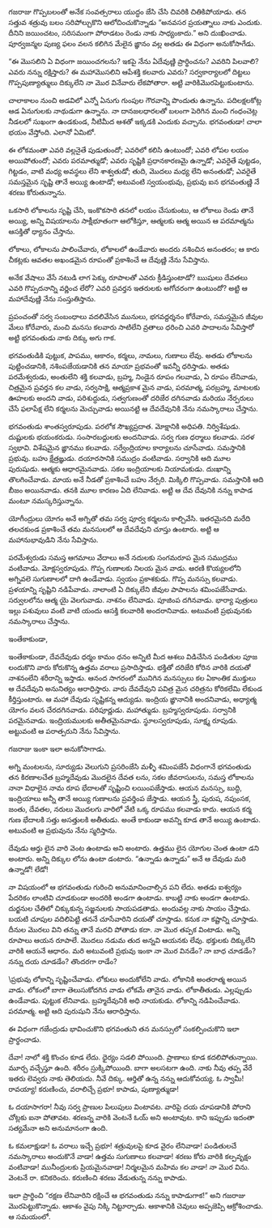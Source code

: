 ﻿గజరాజు గొప్పబలంతో అనేక సంవత్సరాలు యుద్ధం జేసి చేసి చివరికి చితికిపోయాడు. తన సత్తువ శత్రువు బలం సరిపోల్చుకొని ఆలోచించుకొన్నాడు “అనవసర ప్రయత్నాలు నాకు ఎందుకు. దీనిని జయించటం, సరిసమంగా పోరాడటం రెండు నాకు సాధ్యంకాదు.” అని దుఃఖించాడు. పూర్వజన్మల పుణ్య ఫలం వలన కలిగిన మేలైన ఙ్ఞానం వల్ల అతడు ఈ విధంగా అనుకోసాగేడు.

“ఈ మొసలిని ఏ విధంగా జయించగలను? ఇకపై నేను ఏదేవుణ్ణి ప్రార్థించను? ఎవరిని పిలవాలి? ఎవరు నన్ను రక్షిస్తారు? ఈ మహామొసలిని ఆపేశక్తి కలవారు ఎవరు? సర్వకార్యాలలో దిట్టలు గొప్పపుణ్యాత్ములు దిక్కులేని నా మొర వినేవారు లేకపోతారా. అట్టి వారికిమొరపెట్టుకుంటాను.

చాలాకాలం నుంచి అడవిలో ఎన్నో ఏనుగు గుంపుల గౌరవాన్ని పొందుతు ఉన్నాను. పదిలక్షలకోట్ల ఆడ ఏనుగులకు నాథుడుగా ఉన్నాను. నా దానజలధారలతో బలంగా పెరిగిన మంచి గంధంచెట్ల నీడలలో సుఖంగా ఉండకుండ, నీటిమీద ఆశతో ఇక్కడకి ఎందుకు వచ్చాను. భగవంతుడా! చాలా భయం వేస్తోంది. ఎలానో ఏమిటో.

ఈ లోకమంతా ఎవరి వల్లనైతే పుడుతుందో; ఎవరిలో కలిసి ఉంటుందో; ఎవరి లోపల లయం అయిపోతుందో; ఎవరు పరమాత్ముడో; ఎవరు సృష్టికి ప్రధానకారణమై ఉన్నాడో; ఎవరైతే పుట్టడం, గిట్టడం, వాటి మధ్య అవస్థలు లేని శాశ్వతుడో; తుది, మొదలు మధ్య లేని అనంతుడో; ఎవరైతే సమస్తమైన సృష్టి తానే అయ్యి ఉంటాడో; అటువంటి స్వయంభువు, ప్రభువు ఐన భగవంతుణ్ణి నే శరణు కోరుతున్నాను.

ఒకసారి లోకాలను సృష్టి చేసి, ఇంకొకసారి తనలో లయం చేసుకుంటు, ఆ లోకాలు రెండు తానే అయ్యి, అన్ని విషయాలను సాక్షీభూతంగా ఆలోకిస్తూ, ఆత్మలకు ఆత్మ అయిన ఆ పరమాత్మను ఆసక్తితో ధ్యానం చేస్తాను.

లోకాలు, లోకాలను పాలించేవారు, లోకాలలో ఉండేవారు అందరు నశించిన అనంతరం; ఆ కారు చీకట్లకు ఆవతల అఖండమైన రూపంతో ప్రకాశించే ఆ దేవుణ్ణి నేను సేవిస్తాను.

అనేక వేషాలు వేసే నటుడి లాగ పెక్కు రూపాలతో ఎవరు క్రీడిస్తుంటాడో? ఋషులు దేవతలు ఎవరి గొప్పదనాన్ని వర్ణించ లేరో? ఎవరి ప్రవర్తన ఇతరులకు అగోచరంగా ఉంటుందో? అట్టి ఆ మహాదేవుణ్ణి నేను సంస్తుతిస్తాను.

ప్రపంచంతో సర్వ సంబంధాలు వదలివేసిన మునులు, భగవద్దర్శనం కోరేవారు, సమస్తమైన జీవుల మేలు కోరేవారు, మంచి మనసు కలవారు సాటిలేని వ్రతాలు ధరించి ఎవరి పాదాలను సేవిస్తారో అట్టి భగవంతుడు నాకు దిక్కు అగు గాక.

భగవంతుడికి పుట్టుక, పాపము, ఆకారం, కర్మలు, నామలు, గుణాలు లేవు. అతడు లోకాలను పుట్టించడానికి, నశింపజేయడానికి తన మాయా ప్రభవంతో ఇవన్నీ ధరిస్తాడు. అతడు పరమేశ్వరుడు, అంతులేని శక్తి కలవాడు, బ్రహ్మ, నిండైన రూపం గలవాడు, ఏ రూపం లేనివాడు, చిత్రమైన ప్రవర్తన కల వాడు, సర్వసాక్షి, ఆత్మప్రకాశ మైన వాడు, పరమాత్మ, పరబ్రహ్మ, మాటలకు ఊహలకు అందని వాడు, పరిశుద్ధుడు, సత్వగుణంతో దరిజేర దగినవాడు మరియు నేర్పరులు చేసే ఫలాపేక్ష లేని కర్మలను మెచ్చువాడు అయినట్టి ఆ దేవదేవునికి నేను నమస్కారాలు చేస్తాను. 

భగవంతుడు శాంతస్వరూపుడు. పరలోక సౌఖ్యప్రదాత. మోక్షానికి అధిపతి. నిర్విశేషుడు. దుష్టులకు భయంకరుడు. సంసారబద్దులకు అందనివాడు. సర్వ గుణ ధర్మాలు కలవాడు. సరళ స్వభావి. విశేషమైన ఙ్ఞానము కలవాడు. సర్వేంద్రియాల కార్యాలను చూసేవాడు. సమస్తానికి ప్రభువు. బహు క్షేత్రఙ్ఞుడు. దయారసానికి సముద్రం వంటివాడు. సర్వానికి ఆది మూల పురుషుడు. ఆత్మకు ఆధారమైనవాడు. సకల ఇంద్రియాలకు నియామకుడు. దుఃఖాన్ని తొలగించేవాడు. మాయ అనే నీడతో ప్రకాశించే బహు నేర్పరి. మిక్కిలి గొప్పవాడు. సమస్తానికి ఆది బీజం అయినవాడు. తనకి మూల కారణం ఏది లేనివాడు. అట్టి ఆ దేవ దేవునికి నన్ను కాపాడ మంటూ నమస్కరిస్తున్నాను. 

యోగీంద్రులు యోగం అనే అగ్నితో తమ సర్వ పూర్వ కర్మలను కాల్చివేసి. ఇతరమైనది మరేది తలచకుండ ప్రకాశించే తమ మనసులలో ఆ దేవదేవుని చూస్తు ఉంటారు. అట్టి ఆ మహానుభావుడిని నేను సేవిస్తాను. 

పరమేశ్వరుడు సమస్త ఆగమాలు వేదాలు అనే నదులకు సంగమరూప మైన సముద్రము వంటివాడు. మోక్షస్వరూపుడు. గొప్ప గుణాలకు నిలయ మైన వాడు. ఆరణి కొయ్యలలోని అగ్నివలె సుగుణాలలో దాగి ఉండేవాడు. స్వయం ప్రకాశకుడు. గొప్ప మనస్సు కలవాడు. ప్రళయాన్ని సృష్టిని నడిపేవాడు. నాలాంటి ఏ దిక్కులేని జీవుల పాపాలను శమింపజేసేవాడు. సర్వులలోను ఆత్మ యై వెలగువాడు. నాశనం లేనివాడు. పూజింప దగినవాడు. భార్యా పుత్రులు ఇల్లు పశువులు వంటి వాటి యందు ఆసక్తి కలవారికి అందరానివాడు. అటువంటి ప్రభువునకు నమస్కారాలు చేస్తాను. 

ఇంతేకాకుండా, 

ఇంతేకాకుండా, దేవదేవుడు ధర్మం కామం ధనం అన్నిటి మీద ఆశలు విడిచేసిన పండితుల పూజ లందుకొని వారు కోరుకొన్న ఉత్తమ వరాలు ప్రసాదిస్తాడు. భక్తితో దరిజేరి కోరిన వారికి దయతో నాశనంలేని శరీరాన్ని ఇస్తాడు. ఆనంద సాగరంలో మునిగిన మనస్సులు కల ఏకాంతిక ముక్తులు ఆ దేవదేవుని అనునిత్యం ఆరాధిస్తారు. వారు దేవదేవుని పవిత్ర మైన చరిత్రను కోరికలేమి లేకుండ కీర్తిస్తుంటారు. ఆ మహా దేవుడు సృష్టికన్న ఆద్యుడు. ఇంద్రియ ఙ్ఞానానికి అందనివాడు, అధ్యాత్మ యోగం వలన చేరదగినవాడు. పరిపూర్ణుడు. మహాత్ముడు. బ్రహ్మస్వరూపుడు. సర్వానికి పరమైనవాడు. ఇంద్రియములకు అతీతమైనవాడు. స్థూలస్వరూపుడు, సూక్ష్మ రూపుడు. అట్టువంటి ఆ పరాత్పరుని నేను సేవిస్తాను. 

గజరాజు ఇంకా ఇలా అనుకోసాగాడు. 

అగ్ని మంటలను, సూర్యుడు వెలుగుని ప్రసరింజేసి మళ్ళీ శమింపజేసే విధంగానే భగవంతుడు తన కిరణాలచేత బ్రహ్మదేవుడు మొదలైన దేవత లను, సకల జీవరాసులను, సమస్త లోకాలను నానా విధాలైన నామ రూప భేదాలతో సృష్టించి లయింపజేస్తాడు. ఆయన మనస్సు, బుద్ధి, ఇంద్రియాలు అన్నీ తానే అయ్యి గుణాలను ప్రవర్తింప జేస్తాడు. ఆయన స్త్రీ, పురుష, నపుంసక, జంతు, దేవతల, నరులు మొదలగు వారిలో వేటి ఒక్క రూపము కలవాడు కాదు. ఆయన కర్మ గుణ భేదాలకి సత్తు అసత్తులకి అతీతుడు. అంతే కాకుండా అవన్ని కూడ తానే అయ్యి ఉంటాడు. అటువంటి ఆ ప్రభువును నేను స్మరిస్తాను. 

దేవుడు ఆర్తు లైన వారి వెంట ఉంటాడు అని అంటారు. ఉత్తము లైన యోగుల చెంత ఉంటా డని అంటారు. అన్ని దిక్కుల లోను ఉంటా డంటారు. “ఉన్నాడు ఉన్నాడు” అనే ఆ దేవుడు మరి ఉన్నాడో! లేడో! 

నా విషయంలో ఆ భగవంతుడు గురించి అనుమానించాల్సిన పని లేదు. అతడు ఐశ్వర్యం పేదరికం లాంటివి చూడకుండా అందరికి అండగా ఉంటాడు. కాబట్టి నాకు అండగా ఉంటాడు. దుర్జనుల చేతిలో చిక్కుకున్న సజ్జనులకు సాయపడతాడు. అందువల్ల నాకు సాయం చేస్తాడు. బయటి చూపుల వదిలిపెట్టి తననే చూసేవారిని దయతో చూస్తాడు. కనుక నా కష్టాన్ని చూస్తాడు. దీనుల మొరలు విని తన్ను తానే మరచి పోతాడు కదా. నా మొర తప్పక వింటాడు. అన్ని రూపాలు ఆయన రూపాలే. మొదలు నడుమ తుద అన్నవి ఆయనకు లేవు. భక్తులకు దిక్కులేని వారికి ఆయనే ఆధారం. మరి అటువంటి ప్రభువు ఇంకా నా మొర వినడేం? నా బాధ చూడడేం? నన్ను దయ చూడడేం? తొందరగా రాడేం? 

\ప్రభువు లోకాన్ని సృష్టించేవాడు. లోకులు అందుకోలేని వాడు. లోకానికి అంతరాత్మ అయిన వాడు. లోకంలో బాగా తెలుసుకోదగిన వాడు లోకమే తానైన వాడు. లోకాతీతుడు. ఎల్లప్పుడు ఉండేవాడు. పుట్టుక లేనివాడు. బ్రహ్మదేవునికి అధి నాయకుడు. లోకాన్ని నడిపించేవాడు. పరమాత్మ. అట్టి ఆది పురుషుని నేను ఆరాధిస్తాను. 

ఈ విధంగా గజేంద్రుడు భావించుకొని భగవంతుని తన మనస్సులో సంకల్పించుకొని ఇలా ప్రార్థంచాడు. 

దేవా! నాలో శక్తి కొంచం కూడ లేదు. ధైర్యం సడలి పోయింది. ప్రాణాలు కూడ కదలిపోతున్నాయి. మూర్చ వచ్చేస్తూ ఉంది. శరీరం స్రుక్కిపోయింది. బాగా అలసటగా ఉంది. నాకు నీవు తప్ప వేరే ఇతరు లెవ్వరు నాకు తెలియదు. నీవే దిక్కు. ఆర్తితో ఉన్న నన్ను ఆదుకోవయ్య. ఓ స్వామీ! రావయ్యా! కరుణించు, వరాలిచ్చే ప్రభూ! కాపాడు, పుణ్యాత్ముడా! 

ఓ దయాసాగరా! నీవు సర్వ ప్రాణుల పిలుపులు వింటావట. వారిపై దయ చూపడానికి పోరాని చోట్లకు ఐనా పోతావట. శరణన్న వారికి వెంటనే ఓయ్ అని అంటావుట. కాని ఇప్పుడు ఇదంతా సత్యమేనా అని అనుమానంగా ఉంది. 

ఓ కమలాక్షుడా! ఓ వరాలు ఇచ్చే ప్రభూ! శత్రువులపై కూడ వైరం లేనివాడా! పండితులచే నమస్కారాలు అందుకొనే వాడా! ఉత్తమ సుగుణాలు కలవాడా! శరణు కోరు వారికి కల్పవృక్షం వంటివాడా! మునీంద్రులకు ప్రియమైనవాడా! నిర్మలమైన మహిమ కల వాడా! నా మొర విను. వెంటనే రా. కనికరించు. కరుణించి శరణు వేడుతున్న నన్ను కాపాడు. 

ఇలా ప్రార్థించి “రక్షణ లేనివారిని రక్షించే ఆ భగవంతుడు నన్ను కాపాడుగాక!” అని గజరాజు మొరపెట్టుకొన్నాడు. ఆకాశం వైపు నిక్కి నిట్టూర్చాడు. ఆకాశానికి చెవులు అప్పజెప్పి ఆక్రోశించాడు. ఆ సమయంలో. 

